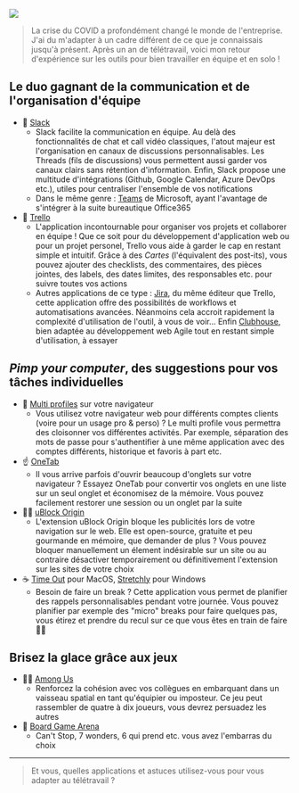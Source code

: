 ![](https://lh3.googleusercontent.com/mjvjQk7HC8g9UiYSrzzs11U4-Wg18o196ZK6ZhNqMdLUmO-wI_rxj27nDz7NUUUy7Dc5A41n1b-tTjiDRNM4Es3LMA=w640-h400-e365-rj-sc0x00ffffff)


> La crise du COVID a profondément changé le monde de l'entreprise. J'ai du m'adapter à un cadre différent de ce que je connaissais jusqu'à présent. Après un an de télétravail, voici mon retour d'expérience sur les outils pour bien travailler en équipe et en solo !

## Le duo gagnant de la communication et de l'organisation d'équipe

- 👋 [Slack](https://slack.com/)
  -  Slack facilite la communication en équipe. Au delà des fonctionnalités de chat et call vidéo classiques, l'atout majeur est l'organisation en canaux de discussions personnalisables. Les Threads (fils de discussions) vous permettent aussi garder vos canaux clairs sans rétention d'information. Enfin, Slack propose une multitude d'intégrations (Github, Google Calendar, Azure DevOps etc.), utiles pour centraliser l'ensemble de vos notifications
  - Dans le même genre : [Teams](https://www.microsoft.com/fr-fr/microsoft-teams/group-chat-software) de Microsoft, ayant l'avantage de s'intégrer à la suite bureautique Office365
- 🎯 [Trello](https://trello.com/)
  - L'application incontournable pour organiser vos projets et collaborer en équipe ! Que ce soit pour du développement d'application web ou pour un projet personel, Trello vous aide à garder le cap en restant simple et intuitif. Grâce à des _Cartes_ (l'équivalent des post-its), vous pouvez ajouter des checklists, des commentaires, des pièces jointes, des labels, des dates limites, des responsables etc. pour suivre toutes vos actions
  - Autres applications de ce type : [Jira](https://www.atlassian.com/software/jira), du même éditeur que Trello, cette application offre des possibilités de workflows et automatisations avancées. Néanmoins cela accroit rapidement la complexité d'utilisation de l'outil, à vous de voir...
  Enfin [Clubhouse](https://clubhouse.io/), bien adaptée au développement web Agile tout en restant simple d'utilisation, à essayer

## _Pimp your computer_, des suggestions pour vos tâches individuelles 

- 🤹 [Multi profiles](https://support.google.com/chrome/answer/2364824?co=GENIE.Platform%3DDesktop&hl=fr) sur votre navigateur
  - Vous utilisez votre navigateur web pour différents comptes clients (voire pour un usage pro & perso) ? Le multi profile vous permettra des cloisonner vos différentes activités. Par exemple, séparation des mots de passe pour s'authentifier à une même application avec des comptes différents, historique et favoris à part etc. 
- ☝️ [OneTab](https://www.one-tab.com/)
  - Il vous arrive parfois d'ouvrir beaucoup d'onglets sur votre navigateur ? Essayez OneTab pour convertir vos onglets en une liste sur un seul onglet et économisez de la mémoire. Vous pouvez facilement restorer une session ou un onglet par la suite
- 🙅‍♂️ [uBlock Origin](https://ublockorigin.com/)
  - L'extension uBlock Origin bloque les publicités lors de votre navigation sur le web. Elle est open-source, gratuite et peu gourmande en mémoire, que demander de plus ? Vous pouvez bloquer manuellement un élement indésirable sur un site ou au contraire désactiver temporairement ou définitivement l'extension sur les sites de votre choix
- ☕️ [Time Out](https://www.dejal.com/timeout/) pour MacOS, [Stretchly](https://hovancik.net/stretchly/) pour Windows
  - Besoin de faire un break ? Cette application vous permet de planifier des rappels personnalisables pendant votre journée. Vous pouvez planifier par exemple des "micro" breaks pour faire quelques pas, vous étirez et prendre du recul sur ce que vous êtes en train de faire 🙆‍♂️ 
## Brisez la glace grâce aux jeux

- 🧑‍🚀 [Among Us](https://apps.apple.com/fr/app/among-us/id1351168404)
  - Renforcez la cohésion avec vos collègues en embarquant dans un vaisseau spatial en tant qu'équipier ou imposteur. Ce jeu peut rassembler de quatre à dix joueurs, vous devrez persuadez les autres 
- 🎲 [Board Game Arena](https://boardgamearena.com/gamelist)
  - Can't Stop, 7 wonders, 6 qui prend etc. vous avez l'embarras du choix

--- 

> Et vous, quelles applications et astuces utilisez-vous pour vous adapter au télétravail ?

